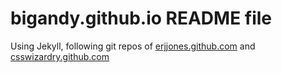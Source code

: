 # bigandy.github.io README file

Using Jekyll, following git repos of [erjjones.github.com](https://github.com/erjjones/erjjones.github.com) and [csswizardry.github.com](https://github.com/csswizardry/csswizardry.github.com)
